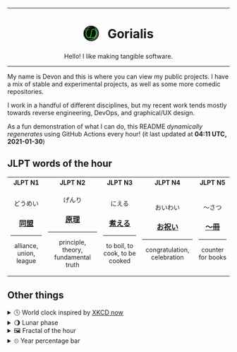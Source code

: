 ***

<h1 align="center">
<sub>
    <img src="readme/resources/avatar.png" height="36">
</sub>
&nbsp;
Gorialis
</h1>
<p align="center">
Hello! I like making tangible software.
</p>

***

My name is Devon and this is where you can view my public projects. I have a mix of stable and experimental projects, as well as some more comedic repositories.

I work in a handful of different disciplines, but my recent work tends mostly towards reverse engineering, DevOps, and graphical/UX design.

As a fun demonstration of what I can do, this README *dynamically regenerates* using GitHub Actions every hour! (it last updated at **04:11 UTC, 2021-01-30**)

<h2>JLPT words of the hour</h2>
<table>
    <tr>
        <th>JLPT N1</th>
        <th>JLPT N2</th>
        <th>JLPT N3</th>
        <th>JLPT N4</th>
        <th>JLPT N5</th>
    </tr>
    <tr>
        <td>
            <p align="center">どうめい</p>
            <h3 align="center"><b><a href="https://jisho.org/search/%E5%90%8C%E7%9B%9F">同盟</a></b></h3>
            <hr>
            <p align="center">alliance,<wbr> union,<wbr> league</p>
        </td>
        <td>
            <p align="center">げんり</p>
            <h3 align="center"><b><a href="https://jisho.org/search/%E5%8E%9F%E7%90%86">原理</a></b></h3>
            <hr>
            <p align="center">principle,<wbr> theory,<wbr> fundamental truth</p>
        </td>
        <td>
            <p align="center">にえる</p>
            <h3 align="center"><b><a href="https://jisho.org/search/%E7%85%AE%E3%81%88%E3%82%8B">煮える</a></b></h3>
            <hr>
            <p align="center">to boil,<wbr> to cook,<wbr> to be cooked</p>
        </td>
        <td>
            <p align="center">おいわい</p>
            <h3 align="center"><b><a href="https://jisho.org/search/%E3%81%8A%E7%A5%9D%E3%81%84">お祝い</a></b></h3>
            <hr>
            <p align="center">congratulation,<wbr> celebration</p>
        </td>
        <td>
            <p align="center">～さつ</p>
            <h3 align="center"><b><a href="https://jisho.org/search/%EF%BD%9E%E5%86%8A">～冊</a></b></h3>
            <hr>
            <p align="center">counter for books</p>
        </td>
    </tr>
</table>

<h2>Other things</h2>
<details>
<summary>🕓  World clock inspired by <a href="https://xkcd.com/now">XKCD now</a></summary>

> <img src="generated/now.png" width="512">

</details>
<details>
<summary>🌖 Lunar phase</summary>

The moon is approximately 59.49% through its phase (Waning Gibbous).

</details>
<details>
<summary>&#x1f5bc; Fractal of the hour</summary>

> <img src="generated/fractal.png" width="512">

</details>
<details>
<summary>&#x23f2; Year percentage bar</summary>
<pre><code>2021 [█▁▁▁▁▁▁▁▁▁▁▁▁▁▁▁▁▁▁▁] 7.99%</code></pre>
</details>
